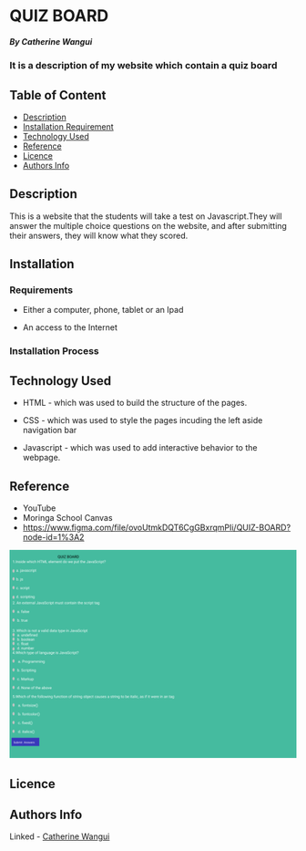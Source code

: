 # QUIZ BOARD

##### By Catherine Wangui
### It is a description of my website which contain a quiz board

## Table of Content

+ [Description](#description)
+ [Installation Requirement](#Installation)
+ [Technology Used](#technology-used)
+ [Reference](#reference)
+ [Licence](#licence)
+ [Authors Info](#author-Info)

## Description
<p>This is a website that the students will take a test on Javascript.They will answer the multiple choice questions on the website, and after submitting their answers, they will know what they scored.</p>


## Installation

### Requirements

* Either a computer, phone, tablet or an Ipad

* An access to the Internet

### Installation Process

## Technology Used
* HTML - which was used to build the structure of the pages.

* CSS - which was used to style the pages incuding the left aside navigation bar
* Javascript - which was used to add interactive behavior to the webpage.

## Reference
* YouTube
* Moringa School Canvas
* https://www.figma.com/file/ovoUtmkDQT6CgGBxrqmPIi/QUIZ-BOARD?node-id=1%3A2

![](image/quiz.png)

## Licence


## Authors Info
Linked - [Catherine Wangui](https://www.linkedin.com/in/catherine-wangui-721789176/)